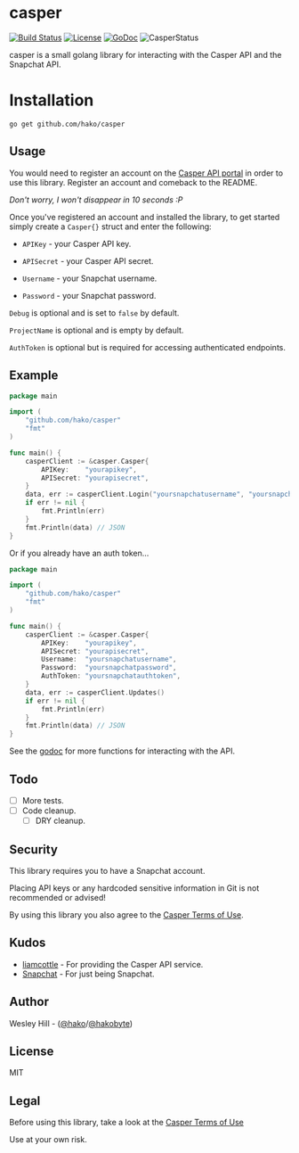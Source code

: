# casper
[![Build Status](https://img.shields.io/travis/hako/casper/master.svg?style=flat-square)](https://travis-ci.org/hako/casper)
 [![License](http://img.shields.io/badge/license-MIT-blue.svg?style=flat-square)](https://travis-ci.org/hako/casper)
[![GoDoc](https://img.shields.io/badge/go-documentation-blue.svg?style=flat-square)](https://godoc.org/github.com/hako/casper)
![CasperStatus](https://www.mgp25.com/cstatus/status.svg)

casper is a small golang library for interacting with the Casper API and the Snapchat API.

# Installation
`go get github.com/hako/casper`

## Usage

You would need to register an account on the [Casper API portal](http://developers.casper.io/register.php) in order to use this library. Register an account and comeback to the README.

_Don't worry, I won't disappear in 10 seconds :P_

Once you've registered an account and installed the library, to get started simply create a `Casper{}` struct and enter the following:

+ `APIKey` - your Casper API key.

+ `APISecret` - your Casper API secret.

+ `Username` - your Snapchat username.

+ `Password` - your Snapchat password.

`Debug` is optional and is set to `false` by default.

`ProjectName` is optional and is empty by default.

`AuthToken` is optional but is required for accessing authenticated endpoints.

## Example

```go
package main

import (
	"github.com/hako/casper"
	"fmt"
)

func main() {	
	casperClient := &casper.Casper{
        APIKey:    "yourapikey",
        APISecret: "yourapisecret",
	}
	data, err := casperClient.Login("yoursnapchatusername", "yoursnapchatpassword")
	if err != nil {
		fmt.Println(err)
	}
	fmt.Println(data) // JSON
}
```

Or if you already have an auth token...

```go
package main

import (
	"github.com/hako/casper"
	"fmt"
)

func main() {	
	casperClient := &casper.Casper{
        APIKey:    "yourapikey",
        APISecret: "yourapisecret",
        Username:  "yoursnapchatusername",
        Password:  "yoursnapchatpassword",
        AuthToken: "yoursnapchatauthtoken",
	}
	data, err := casperClient.Updates()
	if err != nil {
		fmt.Println(err)
	}
	fmt.Println(data) // JSON
}
```

See the [godoc](https://godoc.org/github.com/hako/casper) for more functions for interacting with the API.
## Todo
- [ ] More tests.
- [ ] Code cleanup.
	- [ ] DRY cleanup.

## Security

This library requires you to have a Snapchat account.

Placing API keys or any hardcoded sensitive information in Git is not recommended or advised!

By using this library you also agree to the [Casper Terms of Use](http://clients.casper.io/terms.php).

## Kudos
+ [liamcottle](http://github.com/liamcottle) - For providing the Casper API service.
+ [Snapchat](http://snapchat.com) - For just being Snapchat.

## Author
Wesley Hill - ([@hako]("github.com/hako")/[@hakobyte]("twitter.com/hakobyte"))

## License
MIT

## Legal
Before using this library, take a look at the [Casper Terms of Use](http://clients.casper.io/terms.php)

Use at your own risk.
